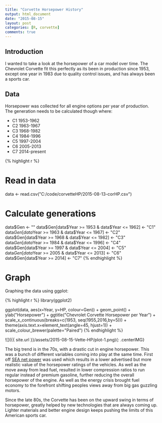 ```yaml
---
title: "Corvette Horsepower History"
output: html_document
date: "2015-08-15"
layout: post
categories: [R, corvette]
comments: true
---
```


## Introduction

I wanted to take a look at the horsepower of a car model over time.  The Chevrolet Corvette fit this perfectly as its been in production since 1953, except one year in 1983 due to quality control issues, and has always been a sports car.

## Data

Horsepower was collected for all engine options per year of production.  The generation needs to be calculated though where:

*  C1 1953-1962
*  C2 1963-1967
*  C3 1968-1982
*  C4 1984-1996
*  C5 1997-2004
*  C6 2005-2013
*  C7 2014-present


{% highlight r %}
# Read in data
data <- read.csv("C:/code/corvetteHP/2015-08-13-corHP.csv")
# Calculate generations
data$Gen <- ""
data$Gen[data$Year >= 1953 & data$Year <= 1962] <- "C1"
data$Gen[data$Year >= 1963 & data$Year <= 1967] <- "C2"
data$Gen[data$Year >= 1968 & data$Year <= 1982] <- "C3"
data$Gen[data$Year >= 1984 & data$Year <= 1996] <- "C4"
data$Gen[data$Year >= 1997 & data$Year <= 2004] <- "C5"
data$Gen[data$Year >= 2005 & data$Year <= 2013] <- "C6"
data$Gen[data$Year >= 2014] <- "C7"
{% endhighlight %}

# Graph

Graphing the data using ggplot:


{% highlight r %}
library(ggplot2)

ggplot(data, aes(x=Year, y=HP, colour=Gen)) + geom_point() + 
  ylab("Horsepower") + ggtitle("Chevrolet Corvette Horsepower per Year") +
  scale_x_continuous(breaks=c(1953, seq(1955,2016,by=5))) +
  theme(axis.text.x=element_text(angle=45, hjust=1)) +
  scale_colour_brewer(palette="Paired") 
{% endhighlight %}

![]({{ site.url }}/assets/2015-08-15-Vette-HP/plot-1.png){: .centerIMG}

The big trend is in the 70s, with a drastic cut in engine horsepower.  This was a bunch of different variables coming into play at the same time.  First off [SEA net power](https://en.wikipedia.org/wiki/Horsepower#SAE_net_power) was used which results in a lower advertised but more realistic value of the horsepower ratings of the vehicles.  As well as the move away from lead fuel, resulted in lower compression ratios to run regular instead of premium gasoline, further reducing the overall horsepower of the engine.  As well as the energy crisis brought fuel economy to the forefront shifting peoples views away from big gas guzzling motors.

Since the late 80s, the Corvette has been on the upward swing in terms of horsepower, greatly helped by new technologies that are always coming up.  Lighter materials and better engine design keeps pushing the limits of this American sports car.
